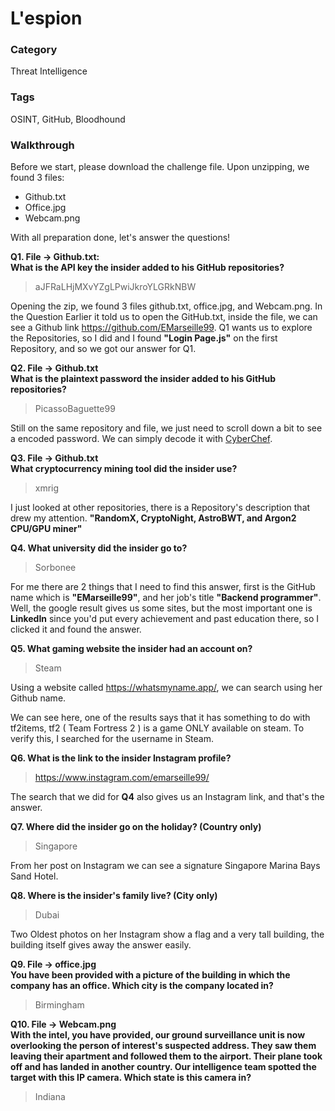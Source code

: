 # L'espion

### Category
Threat Intelligence

### Tags
OSINT, GitHub, Bloodhound

### Walkthrough

Before we start, please download the challenge file. Upon unzipping, we found 3 files:
- Github.txt
- Office.jpg
- Webcam.png

With all preparation done, let's answer the questions!  

**Q1. File -> Github.txt:**   
**What is the API key the insider added to his GitHub repositories?**  

> aJFRaLHjMXvYZgLPwiJkroYLGRkNBW

Opening the zip, we found 3 files github.txt, office.jpg, and Webcam.png. In the Question Earlier it told us to open the GitHub.txt, inside the file, we can see a Github link https://github.com/EMarseille99. Q1 wants us to explore the Repositories, so I did and I found **"Login Page.js"** on the first Repository, and so we got our answer for Q1.


**Q2. File -> Github.txt**<br />
**What is the plaintext password the insider added to his GitHub repositories?**<br />
> PicassoBaguette99  

Still on the same repository and file, we just need to scroll down a bit to see a encoded password. We can simply decode it with [CyberChef](https://gchq.github.io/CyberChef/).


**Q3. File -> Github.txt**  
**What cryptocurrency mining tool did the insider use?**  
> xmrig  

I just looked at other repositories, there is a Repository's description that drew my attention. **"RandomX, CryptoNight, AstroBWT, and Argon2 CPU/GPU miner"**  

**Q4. What university did the insider go to?**  
> Sorbonee  

For me there are 2 things that I need to find this answer, first is the GitHub name which is **"EMarseille99"**, and her job's title **"Backend programmer"**. Well, the google result gives us some sites, but the most important one is **LinkedIn** since you'd put every achievement and past education there, so I clicked it and found the answer.  

**Q5. What gaming website the insider had an account on?**
> Steam  

Using a website called https://whatsmyname.app/, we can search using her Github name.  

We can see here, one of the results says that it has something to do with tf2items, tf2 ( Team Fortress 2 ) is a game ONLY available on steam. To verify this, I searched for the username in Steam.  

**Q6. What is the link to the insider Instagram profile?**  
> https://www.instagram.com/emarseille99/  

The search that we did for **Q4** also gives us an Instagram link, and that's the answer.  

**Q7. Where did the insider go on the holiday? (Country only)**  
> Singapore  

From her post on Instagram we can see a signature Singapore Marina Bays Sand Hotel.

**Q8. Where is the insider's family live? (City only)**  
> Dubai  

Two Oldest photos on her Instagram show a flag and a very tall building, the building itself gives away the answer easily.


**Q9. File -> office.jpg**  
**You have been provided with a picture of the building in which the company has an office. Which city is the company located in?**  
> Birmingham  



**Q10. File -> Webcam.png**  
**With the intel, you have provided, our ground surveillance unit is now overlooking the person of interest's suspected address. They saw them leaving their apartment and followed them to the airport. Their plane took off and has landed in another country. Our intelligence team spotted the target with this IP camera. Which state is this camera in?**  
> Indiana  